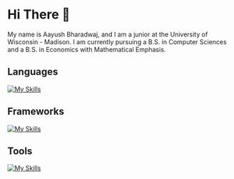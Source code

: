 # Hi There 👋
My name is Aayush Bharadwaj, and I am a junior at the University of Wisconsin - Madison. I am currently pursuing a B.S. in Computer Sciences and a B.S. in Economics with Mathematical Emphasis.

## Languages
[![My Skills](https://skillicons.dev/icons?i=java,cs,py,ts,js,html,css,c,mysql)](https://skillicons.dev)

## Frameworks
[![My Skills](https://skillicons.dev/icons?i=angular,dotnet,bootstrap,nodejs)](https://skillicons.dev)

## Tools
[![My Skills](https://skillicons.dev/icons?i=git,azure,bash,idea,visualstudio,vscode)](https://skillicons.dev)

<!-- ![GitHub stats](https://github-readme-stats.zohan.tech/api?username=landerson02&show_icons=true&theme=react&&hide_border=true) -->

<!-- [![Top Langs](https://github-readme-stats.vercel.app/api/top-langs/?username=aayushb03&layout=donut)](https://github.com/aayushb03/github-readme-stats) -->
